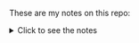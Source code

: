 These are my notes on this repo: 

<details>
<summary>Click to see the notes</summary>

Jeez. It feels like there's things to do in this repo left, right, above, below, ahead, behind and where I'm sitting.

The amount of weird stuff I have buried in my hard drive. It's like a museum of random files.

This repo won't be taken care of, much like my back yard.

</details>
